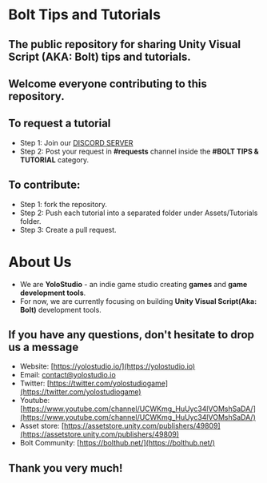 # Bolt Tips and Tutorials
## The public repository for sharing Unity Visual Script (AKA: Bolt) tips and tutorials.
## Welcome everyone contributing to this repository.

## To request a tutorial
- Step 1: Join our [DISCORD SERVER](https://discord.gg/gas3BMCRhE)
- Step 2: Post your request in **#requests** channel inside the **#BOLT TIPS & TUTORIAL** category.

## To contribute: 
- Step 1: fork the repository.
- Step 2: Push each tutorial into a separated folder under Assets/Tutorials folder.
- Step 3: Create a pull request.

# About Us
- We are **YoloStudio** - an indie game studio creating **games** and **game development tools**.
- For now, we are currently focusing on building **Unity Visual Script(Aka: Bolt)** development tools.

## If you have any questions, don't hesitate to drop us a message
- Website: [https://yolostudio.io/](https://yolostudio.io)
- Email: [contact@yolostudio.io](mailto:contact@yolostudio.io)
- Twitter: [https://twitter.com/yolostudiogame](https://twitter.com/yolostudiogame)
- Youtube: [https://www.youtube.com/channel/UCWKmg_HuUyc34lVOMshSaDA/](https://www.youtube.com/channel/UCWKmg_HuUyc34lVOMshSaDA/)
- Asset store: [https://assetstore.unity.com/publishers/49809](https://assetstore.unity.com/publishers/49809)
- Bolt Community: [https://bolthub.net/](https://bolthub.net/)

## Thank you very much!
